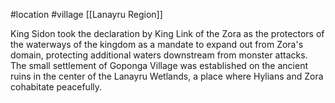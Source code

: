 #location #village [[Lanayru Region]]

King Sidon took the declaration by King Link of the Zora as the protectors of the waterways of the kingdom as a mandate to expand out from Zora's domain, protecting additional waters downstream from monster attacks. The small settlement of Goponga Village was established on the ancient ruins in the center of the Lanayru Wetlands, a place where Hylians and Zora cohabitate peacefully.
